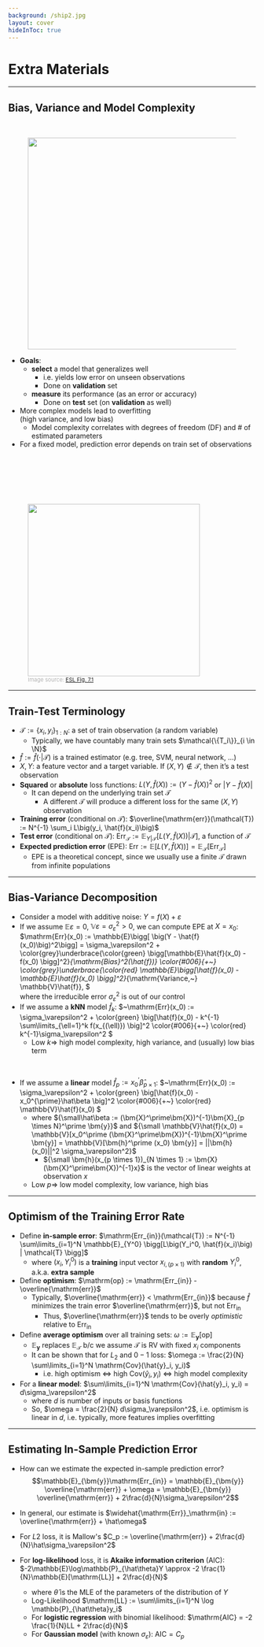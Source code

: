 ```yaml
---
background: /ship2.jpg
layout: cover
hideInToc: true
---
```

# Extra Materials
---

## Bias, Variance and Model Complexity

<div class="grid grid-cols-[3fr,2fr]">
<div>
<br>

<figure>
<img src="/Train_Validation_Test.svg" style="width: 430px !important">
</figure>

* **Goals**:
	* **select** a model that generalizes well
		* i.e. yields low error on unseen observations
		* Done on **validation** set
	* **measure** its performance (as an error or accuracy)
		* Done on **test** set (on **validation** as well)
* More complex models lead to overfitting<br> (high variance, and low bias)
	* Model complexity correlates with degrees of freedom (DF) and # of estimated parameters
* For a fixed model, prediction error depends on train set of observations

</div>
<div>
<br>
<br>
<br>
<br>
<br>
  <figure>
    <img src="/ESL_figure_7.1.png" style="width: 350px !important">
    <figcaption style="color:#b3b3b3ff; font-size: 11px;">Image source:
      <a href="https://hastie.su.domains/ElemStatLearn/printings/ESLII_print12.pdf#page=239">ESL Fig. 7.1</a>
    </figcaption>
  </figure>
</div>
</div>

---

## Train-Test Terminology

* $\mathcal{T} := \{x_i, y_i\}_{1:N}$: a set of train observation (a random variable)
	* Typically, we have countably many train sets $\mathcal{\{T_i\}}_{i \in \N}$
* $\hat{f} := \hat{f}(\cdot | \mathcal{T})$  is a trained estimator (e.g. tree, SVM, neural network, ...)
* $X, Y$: a feature vector and a target variable. If $(X, Y) \notin \mathcal{T}$, then it’s a test observation
* **Squared** or **absolute** loss functions: $L\big(Y, \hat{f}(X)\big) := \big(Y - \hat{f}(X)\big)^2$ or $|Y - \hat{f}(X)|$
	* It can depend on the underlying train set $\mathcal{T}$
		* A different $\mathcal{T}$ will produce a different loss for the same $(X, Y)$ observation
* **Training error** (conditional on $\mathcal{T}$): $\overline{\mathrm{err}}(\mathcal{T}) := N^{-1} \sum_i L\big(y_i, \hat{f}(x_i)\big)$
* **Test error** (conditional on $\mathcal{T}$): $\mathrm{Err}_\mathcal{T} := \mathbb{E}_{Y|\mathcal{T}} \big[L\big(Y, \hat{f}(X)\big) | \mathcal{T}\big]$, a function of $\mathcal{T}$
* **Expected prediction error** (EPE): $\mathrm{Err} := \mathbb{E} \big[L\big(Y, \hat{f}(X)\big)\big] = \mathbb{E}_{\mathcal{T}}[\mathrm{Err}_\mathcal{T}]$
	* EPE is a theoretical concept, since we usually use a finite $\mathcal{T}$ drawn from infinite populations

---

## Bias-Variance Decomposition

* Consider a model with additive noise: $Y = f(X) + \varepsilon$
* If we assume $\mathbb{E}\varepsilon = 0$, $\mathbb{V}\varepsilon = \sigma_\varepsilon^2 > 0$, we can compute EPE at $X = x_0$:<br>
$\mathrm{Err}(x_0) := \mathbb{E}\bigg[ \big(Y - \hat{f}(x_0)\big)^2\bigg] = \sigma_\varepsilon^2 +
\color{grey}\underbrace{\color{green} \bigg[\mathbb{E}\hat{f}(x_0) - f(x_0) \bigg]^2}_{\mathrm{Bias}^2(\hat{f})}
\color{#006}{+~}
\color{grey}\underbrace{\color{red} \mathbb{E}\bigg[\hat{f}(x_0) - \mathbb{E}\hat{f}(x_0) \bigg]^2}_{\mathrm{Variance,~} \mathbb{V}\hat{f}},
$<br>
where the irreducible error $\sigma_\varepsilon^2$ is out of our control
* If we assume a **kNN** model $\hat{f}_k$:
$~\mathrm{Err}(x_0) := \sigma_\varepsilon^2 +
\color{green} \big[\hat{f}(x_0) - k^{-1} \sum\limits_{\ell=1}^k f(x_{(\ell)}) \big]^2
\color{#006}{+~}
\color{red} k^{-1}\sigma_\varepsilon^2
$
	* Low $k \Longrightarrow$ high model complexity, high variance, and (usually) low bias term
<div>
<br>

* If we assume a **linear** model $\hat{f}_p := x_0^{\prime}\hat\beta_{p \times 1}$:
$~\mathrm{Err}(x_0) := \sigma_\varepsilon^2 +
\color{green} \big[\hat{f}(x_0) - x_0^{\prime}\hat\beta \big]^2
\color{#006}{+~}
\color{red} \mathbb{V}\hat{f}(x_0)
$
	* where ${\small\hat\beta := (\bm{X}^\prime\bm{X})^{-1}\bm{X}_{p \times N}^\prime \bm{y}}$ and ${\small \mathbb{V}\hat{f}(x_0) = \mathbb{V}[x_0^\prime (\bm{X}^\prime\bm{X})^{-1}\bm{X}^\prime \bm{y}] = \mathbb{V}[\bm{h}^\prime (x_0) \bm{y}] = ||\bm{h}(x_0)||^2 \sigma_\varepsilon^2}$
		* ${\small \bm{h}(x_{p \times 1})_{N \times 1} := \bm{X}(\bm{X}^\prime\bm{X})^{-1}x}$ is the vector of linear weights at observation $x$
	* Low $p \Longrightarrow$ low model complexity, low variance, high bias
</div>

---

## Optimism of the Training Error Rate

* Define **in-sample error**: $\mathrm{Err_{in}}(\mathcal{T}) := N^{-1} \sum\limits_{i=1}^N \mathbb{E}_{Y^0} \bigg[L\big(Y_i^0, \hat{f}(x_i)\big) | \mathcal{T} \bigg]$
	* where $(x_i, Y_i^0)$ is a **training** input vector $x_{i, (p \times 1)}$ with **random** $Y_i^0$, a.k.a. **extra sample**
* Define **optimism**: $\mathrm{op} := \mathrm{Err_{in}} - \overline{\mathrm{err}}$
	* Typically, $\overline{\mathrm{err}} < \mathrm{Err_{in}}$ because $\hat{f}$ minimizes the train error $\overline{\mathrm{err}}$, but not $\mathrm{Err_{in}}$
		* Thus, $\overline{\mathrm{err}}$ tends to be overly *optimistic* relative to $\mathrm{Err_{in}}$
* Define **average optimism** over all training sets: $\omega := \mathbb{E}_{\bm{y}}[\mathrm{op}]$
	* $\mathbb{E}_{\bm{y}}$ replaces $\mathbb{E}_{\mathcal{T}}$ b/c we assume $\mathcal{T}$ is RV with fixed $x_i$ components
	* It can be shown that for $L_2$ and $0-1$ loss: $\omega := \frac{2}{N} \sum\limits_{i=1}^N \mathrm{Cov}(\hat{y}_i, y_i)$
		* i.e. high optimism $\Longleftrightarrow$ high $\mathrm{Cov}(\hat{y}_i, y_i)$ $\Longleftrightarrow$ high model complexity
* For a **linear model**: $\sum\limits_{i=1}^N \mathrm{Cov}(\hat{y}_i, y_i) = d\sigma_\varepsilon^2$
	* where $d$  is number of inputs or basis functions
	* So, $\omega = \frac{2}{N} d\sigma_\varepsilon^2$, i.e. optimism is linear in $d$, i.e. typically, more features implies overfitting

---

## Estimating In-Sample Prediction Error

* How can we estimate the expected in-sample prediction error?
$$\mathbb{E}_{\bm{y}}\mathrm{Err_{in}} = \mathbb{E}_{\bm{y}} \overline{\mathrm{err}} + \omega = \mathbb{E}_{\bm{y}} \overline{\mathrm{err}} + 2\frac{d}{N}\sigma_\varepsilon^2$$

* In general, our estimate is $\widehat{\mathrm{Err}}_\mathrm{in} := \overline{\mathrm{err}} + \hat\omega$

* For $L2$ loss, it is Mallow's $C_p := \overline{\mathrm{err}} + 2\frac{d}{N}\hat\sigma_\varepsilon^2$
* For **log-likelihood** loss, it is **Akaike information criterion** (AIC): $-2\mathbb{E}\log\mathbb{P}_{\hat\theta}Y \approx -2 \frac{1}{N}\mathbb{E}[\mathrm{LL}] + 2\frac{d}{N}$
	* where $\hat\theta$ is the MLE of the parameters of the distribution of $Y$
	* Log-Likelihood $\mathrm{LL} := \sum\limits_{i=1}^N \log \mathbb{P}_{\hat\theta}y_i$
	* For **logistic regression** with binomial likelihood: $\mathrm{AIC} = -2 \frac{1}{N}LL + 2\frac{d}{N}$
	* For **Gaussian model** (with known $\sigma_\varepsilon$): $\mathrm{AIC} = C_p$